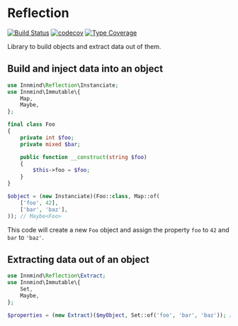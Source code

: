 # Reflection

[![Build Status](https://github.com/innmind/reflection/workflows/CI/badge.svg?branch=master)](https://github.com/innmind/reflection/actions?query=workflow%3ACI)
[![codecov](https://codecov.io/gh/innmind/reflection/branch/develop/graph/badge.svg)](https://codecov.io/gh/innmind/reflection)
[![Type Coverage](https://shepherd.dev/github/innmind/reflection/coverage.svg)](https://shepherd.dev/github/innmind/reflection)

Library to build objects and extract data out of them.

## Build and inject data into an object

```php
use Innmind\Reflection\Instanciate;
use Innmind\Immutable\{
    Map,
    Maybe,
};

final class Foo
{
    private int $foo;
    private mixed $bar;

    public function __construct(string $foo)
    {
        $this->foo = $foo;
    }
}

$object = (new Instanciate)(Foo::class, Map::of(
    ['foo', 42],
    ['bar', 'baz'],
)); // Maybe<Foo>
```

This code will create a new `Foo` object and assign the property `foo` to `42` and `bar` to `'baz'`.

## Extracting data out of an object

```php
use Innmind\Reflection\Extract;
use Innmind\Immutable\{
    Set,
    Maybe,
};

$properties = (new Extract)($myObject, Set::of('foo', 'bar', 'baz')); // Maybe<Map<non-empty-string, mixed>>
```
